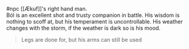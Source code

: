 #npc 
[[Ækuf]]'s right hand man.   
Ból is an excellent shot and trusty companion in battle. His wisdom is nothing to scoff at, but his temperament is uncontrollable. His weather changes with the storm, if the weather is dark so is his mood.

>Legs are done for, but his arms can still be used